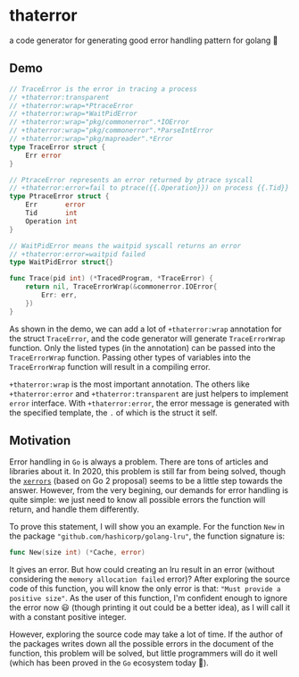 # thaterror

a code generator for generating good error handling pattern for golang 👿

## Demo

```go
// TraceError is the error in tracing a process
// +thaterror:transparent
// +thaterror:wrap=*PtraceError
// +thaterror:wrap=*WaitPidError
// +thaterror:wrap="pkg/commonerror".*IOError
// +thaterror:wrap="pkg/commonerror".*ParseIntError
// +thaterror:wrap="pkg/mapreader".*Error
type TraceError struct {
	Err error
}

// PtraceError represents an error returned by ptrace syscall
// +thaterror:error=fail to ptrace({{.Operation}}) on process {{.Tid}}
type PtraceError struct {
	Err       error
	Tid       int
	Operation int
}

// WaitPidError means the waitpid syscall returns an error
// +thaterror:error=waitpid failed
type WaitPidError struct{}

func Trace(pid int) (*TracedProgram, *TraceError) {
    return nil, TraceErrorWrap(&commonerror.IOError{
        Err: err,
    })
}
```

As shown in the demo, we can add a lot of `+thaterror:wrap` annotation for the
struct `TraceError`, and the code generator will generate `TraceErrorWrap`
function. Only the listed types (in the annotation) can be passed into the
`TraceErrorWrap` function. Passing other types of variables into the
`TraceErrorWrap` function will result in a compiling error.

`+thaterror:wrap` is the most important annotation. The others like
`+thaterror:error` and `+thaterror:transparent` are just helpers to implement
`error` interface. With `+thaterror:error`, the error message is generated with
the specified template, the `.` of which is the struct it self.

## Motivation

Error handling in `Go` is always a problem. There are tons of articles and
libraries about it. In 2020, this problem is still far from being solved, though
the
[`xerrors`](https://go.googlesource.com/proposal/+/master/design/29934-error-values.md)
(based on Go 2 proposal) seems to be a little step towards the answer. However,
from the very begining, our demands for error handling is quite simple: we just
need to know all possible errors the function will return, and handle them
differently.

To prove this statement, I will show you an example. For the function `New` in the 
package `"github.com/hashicorp/golang-lru"`, the function signature is:

```go
func New(size int) (*Cache, error)
```

It gives an error. But how could creating an lru result in an error (without
considering the `memory allocation failed` error)? After exploring the source code of 
this function, you will know the only error is that: `"Must provide a positive size"`.
As the user of this function, I'm confident enough to ignore the error now 😃
(though printing it out could be a better idea), as I will call it with a
constant positive integer. 

However, exploring the source code may take a lot of time. If the author of the
packages writes down all the possible errors in the document of the function,
this problem will be solved, but little programmers will do it well (which has
been proved in the `Go` ecosystem today 👿).

